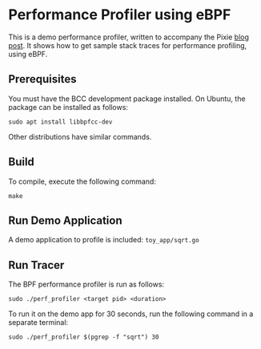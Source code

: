 
# Performance Profiler using eBPF

This is a demo performance profiler, written to accompany the Pixie [blog post](https://blog.px.dev/cpu-profiling).
It shows how to get sample stack traces for performance profiling, using eBPF.

## Prerequisites

You must have the BCC development package installed. On Ubuntu, the package can be installed as follows:

```
sudo apt install libbpfcc-dev
```

Other distributions have similar commands.

## Build

To compile, execute the following command:

```
make
```

## Run Demo Application

A demo application to profile is included: `toy_app/sqrt.go`

## Run Tracer

The BPF performance profiler is run as follows:

```
sudo ./perf_profiler <target pid> <duration>
```

To run it on the demo app for 30 seconds, run the following command in a separate terminal:
```
sudo ./perf_profiler $(pgrep -f "sqrt") 30
```

